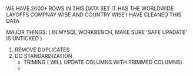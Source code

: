 WE HAVE 2000+ ROWS IN THIS DATA SET
IT HAS THE WORLDWIDE LAYOFFS COMPNAY WISE AND COUNTRY WISE
I HAVE CLEANED THIS DATA

MAJOR THINGS:
( IN MYSQL WORKBENCH, MAKE SURE 'SAFE UPADATE' IS UNTICKED )
1. REMOVE DUPLICATES
2. DO STANDARDIZATION
     - TRIMING ( WILL UPDATE COLUMNS WITH TRIMMED COLUMNS)
     - 
